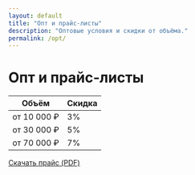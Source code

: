 ```yaml
---
layout: default
title: "Опт и прайс-листы"
description: "Оптовые условия и скидки от объёма."
permalink: /opt/
---
```


<h1>Опт и прайс-листы</h1>
<table class="table">
  <thead><tr><th>Объём</th><th>Скидка</th></tr></thead>
  <tbody>
    <tr><td>от 10 000 ₽</td><td>3%</td></tr>
    <tr><td>от 30 000 ₽</td><td>5%</td></tr>
    <tr><td>от 70 000 ₽</td><td>7%</td></tr>
  </tbody>
</table>
<p><a class="btn btn-gradient" href="{{ site.baseurl }}/assets/docs/price.pdf">Скачать прайс (PDF)</a></p>
